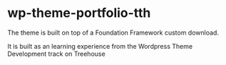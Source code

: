 wp-theme-portfolio-tth
======================

The theme is built on top of a Foundation Framework custom download.

It is built as an learning experience from the Wordpress Theme Development track on Treehouse